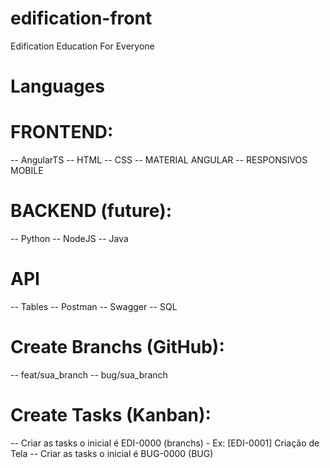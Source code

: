 # edification-front
Edification Education For Everyone


# Languages

# FRONTEND:

-- AngularTS
-- HTML
-- CSS
-- MATERIAL ANGULAR
-- RESPONSIVOS MOBILE 


# BACKEND (future):

-- Python
-- NodeJS
-- Java

# API 

-- Tables
-- Postman
-- Swagger
-- SQL


# Create Branchs (GitHub):

-- feat/sua_branch
-- bug/sua_branch

# Create Tasks (Kanban):
 
 -- Criar as tasks o inicial é EDI-0000 (branchs) - Ex: [EDI-0001] Criação de Tela 
 -- Criar as tasks o inicial é BUG-0000 (BUG)